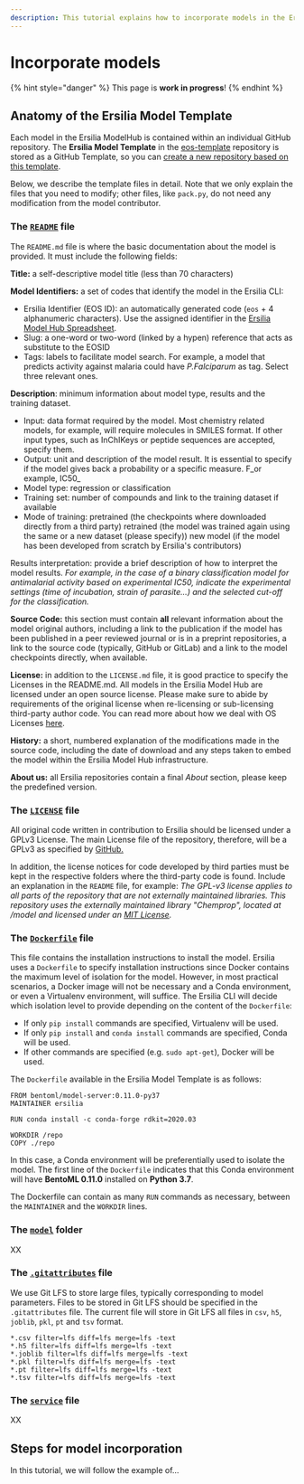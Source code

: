 ```yaml
---
description: This tutorial explains how to incorporate models in the Ersilia Model Hub
---
```


# Incorporate models

{% hint style="danger" %}
This page is **work in progress**!
{% endhint %}

## Anatomy of the Ersilia Model Template

Each model in the Ersilia ModelHub is contained within an individual GitHub repository. The **Ersilia Model Template** in the [eos-template](https://github.com/ersilia-os/eos-template) repository is stored as a GitHub Template, so you can [create a new repository based on this template](https://docs.github.com/en/repositories/creating-and-managing-repositories/creating-a-repository-from-a-template).

Below, we describe the template files in detail. Note that we only explain the files that you need to modify; other files, like `pack.py`, do not need any modification from the model contributor.

### The [`README`](https://github.com/ersilia-os/eos-template/blob/main/README.md) file

The `README.md` file is where the basic documentation about the model is provided. It must include the following fields:

**Title:** a self-descriptive model title (less than 70 characters)

**Model Identifiers:** a set of codes that identify the model in the Ersilia CLI:

* Ersilia Identifier (EOS ID): an automatically generated code (`eos` +  4 alphanumeric characters). Use the assigned identifier in the [Ersilia Model Hub Spreadsheet](https://docs.google.com/spreadsheets/d/1TQdei8kkF6zMGyDn0km0qmjZb6p-PM9gsBnSWg3637s/edit?usp=sharing).
* Slug: a one-word or two-word (linked by a hypen) reference that acts as substitute to the EOSID
* Tags: labels to facilitate model search. For example, a model that predicts activity against malaria could have _P.Falciparum_ as tag. Select three relevant ones.

**Description**: minimum information about model type, results and the training dataset.

* Input: data format required by the model. Most chemistry related models, for example, will require molecules in SMILES format. If other input types, such as InChIKeys or peptide sequences are accepted, specify them.
* Output: unit and description of the model result. It is essential to specify if the model gives back a probability or a specific measure. F_or example, IC50_
* Model type: regression or classification
* Training set: number of compounds and link to the training dataset if available
* Mode of training: pretrained (the checkpoints where downloaded directly from a third party) retrained (the model was trained again using the same or a new dataset (please specify)) new model (if the model has been developed from scratch by Ersilia's contributors)

Results interpretation: provide a brief description of how to interpret the model results. _For example, in the case of a binary classification model for antimalarial activity based on experimental IC50, indicate the experimental settings (time of incubation, strain of parasite...) and the selected cut-off for the classification._

**Source Code:** this section must contain **all** relevant information about the model original authors, including a link to the publication if the model has been published in a peer reviewed journal or is in a preprint repositories, a link to the source code (typically, GitHub or GitLab) and a link to the model checkpoints directly, when available.

**License:** in addition to the `LICENSE.md` file, it is good practice to specify the Licenses in the README.md. All models in the Ersilia Model Hub are licensed under an open source license. Please make sure to abide by requirements of the original license when re-licensing or sub-licensing third-party author code. You can read more about how we deal with OS Licenses [here](https://ersilia.gitbook.io/ersilia-book/contributors/open-source-licences).

**History:** a short, numbered explanation of the modifications made in the source code, including the date of download and any steps taken to embed the model within the Ersilia Model Hub infrastructure.&#x20;

**About us:** all Ersilia repositories contain a final _About_ section, please keep the predefined version.

### The [`LICENSE`](https://github.com/ersilia-os/eos-template/blob/main/LICENSE) file

All original code written in contribution to Ersilia should be licensed under a GPLv3 License. The main License file of the repository, therefore, will be a GPLv3 as specified by [GitHub.](https://docs.github.com/en/communities/setting-up-your-project-for-healthy-contributions/adding-a-license-to-a-repository)

In addition, the license notices for code developed by third parties must be kept in the respective folders where the third-party code is found. Include an explanation in the `README` file, for example:  _The GPL-v3 license applies to all parts of the repository that are not externally maintained libraries. This repository uses the externally maintained library "Chemprop", located at /model and licensed under an_ [_MIT License_](https://github.com/ersilia-os/eos4e40/blob/main/model/LICENSE.md)_._

### The [`Dockerfile`](https://github.com/ersilia-os/eos-template/blob/main/Dockerfile) file

This file contains the installation instructions to install the model. Ersilia uses a `Dockerfile` to specify installation instructions since Docker contains the maximum level of isolation for the model. However, in most practical scenarios, a Docker image will not be necessary and a Conda environment, or even a Virtualenv environment, will suffice. The Ersilia CLI will decide which isolation level to provide depending on the content of the `Dockerfile`:

* If only `pip install` commands are specified, Virtualenv will be used.
* If only `pip install` and `conda install` commands are specified, Conda will be used.
* If other commands are specified (e.g. `sudo apt-get`), Docker will be used.

The `Dockerfile` available in the Ersilia Model Template is as follows:

```docker
FROM bentoml/model-server:0.11.0-py37
MAINTAINER ersilia

RUN conda install -c conda-forge rdkit=2020.03

WORKDIR /repo
COPY ./repo
```

In this case, a Conda environment will be preferentially used to isolate the model. The first line of the `Dockerfile` indicates that this Conda environment will have **BentoML 0.11.0** installed on **Python 3.7**.

The Dockerfile can contain as many `RUN` commands as necessary, between the `MAINTAINER` and the `WORKDIR` lines.

### The [`model`](https://github.com/ersilia-os/eos-template/tree/main/model) folder

XX

### The [`.gitattributes`](https://github.com/ersilia-os/eos-template/blob/main/.gitattributes) file

We use Git LFS to store large files, typically corresponding to model parameters. Files to be stored in Git LFS should be specified in the `.gitattributes` file. The current file will store in Git LFS all files in `csv`, `h5`, `joblib`, `pkl`, `pt` and `tsv` format.

```
*.csv filter=lfs diff=lfs merge=lfs -text
*.h5 filter=lfs diff=lfs merge=lfs -text
*.joblib filter=lfs diff=lfs merge=lfs -text
*.pkl filter=lfs diff=lfs merge=lfs -text
*.pt filter=lfs diff=lfs merge=lfs -text
*.tsv filter=lfs diff=lfs merge=lfs -text
```

### The [`service`](https://github.com/ersilia-os/eos-template/blob/main/src/service.py) file

XX

## Steps for model incorporation

In this tutorial, we will follow the example of...



